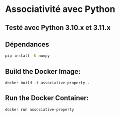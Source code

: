 # Associativité avec Python

## Testé avec Python 3.10.x et 3.11.x


## Dépendances
```sh
pip install -U numpy
```

## Build the Docker Image:
`docker build -t associative-property .`

## Run the Docker Container:
`docker run associative-property`
